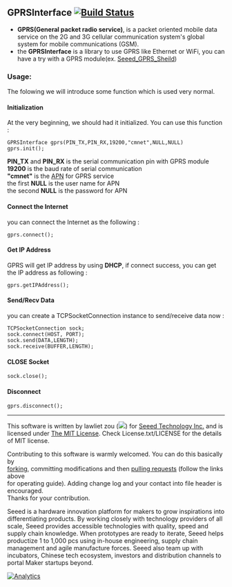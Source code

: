 ## GPRSInterface  [![Build Status](https://travis-ci.com/Seeed-Studio/GPRSInterface.svg?branch=master)](https://travis-ci.com/Seeed-Studio/GPRSInterface)


* **GPRS(General packet radio service)**, is a packet oriented mobile data service on the 2G and 3G cellular communication system's global system for mobile communications (GSM).<br> 
* the **GPRSInterface** is a library to use GPRS like Ethernet or WiFi, you can have a try with a GPRS module(ex. [Seeed_GPRS_Sheild](http://wiki.seeedstudio.com/GPRS_Shield_V3.0/))<br>

### Usage:
The folowing we will introduce some function which is used very normal. 
#### Initialization
At the very beginning, we should had it initialized. You can use this function :
 
    GPRSInterface gprs(PIN_TX,PIN_RX,19200,"cmnet",NULL,NULL)
    gprs.init();

**PIN_TX** and **PIN_RX** is the serial communication pin with GPRS module<br>
**19200** is the baud rate of serial communication<br>
**"cmnet"** is the [APN](http://en.wikipedia.org/wiki/Access_Point_Name) for GPRS service<br>
the first **NULL** is the user name for APN<br>
the second **NULL** is the password for APN <br>

#### Connect the Internet

you can connect the Internet as the following : 

    gprs.connect();

#### Get IP Address

GPRS will get IP address by using **DHCP**, if connect success, you can get the IP address as following :

    gprs.getIPAddress();

#### Send/Recv Data

you can create a TCPSocketConnection instance to send/receive data now :

    TCPSocketConnection sock;
    sock.connect(HOST, PORT);
    sock.send(DATA,LENGTH);
    sock.receive(BUFFER,LENGTH);

#### CLOSE Socket

    sock.close();

#### Disconnect

    gprs.disconnect();

----
This software is written by lawliet zou (![](http://www.seeedstudio.com/wiki/images/f/f8/Email-lawliet.zou.jpg)) for [Seeed Technology Inc.](http://www.seeed.cc) and is licensed under [The MIT License](http://opensource.org/licenses/mit-license.php). Check License.txt/LICENSE for the details of MIT license.<br>

Contributing to this software is warmly welcomed. You can do this basically by<br>
[forking](https://help.github.com/articles/fork-a-repo), committing modifications and then [pulling requests](https://help.github.com/articles/using-pull-requests) (follow the links above<br>
for operating guide). Adding change log and your contact into file header is encouraged.<br>
Thanks for your contribution.

Seeed is a hardware innovation platform for makers to grow inspirations into differentiating products. By working closely with technology providers of all scale, Seeed provides accessible technologies with quality, speed and supply chain knowledge. When prototypes are ready to iterate, Seeed helps productize 1 to 1,000 pcs using in-house engineering, supply chain management and agile manufacture forces. Seeed also team up with incubators, Chinese tech ecosystem, investors and distribution channels to portal Maker startups beyond.



[![Analytics](https://ga-beacon.appspot.com/UA-46589105-3/GPRSInterface)](https://github.com/igrigorik/ga-beacon)

